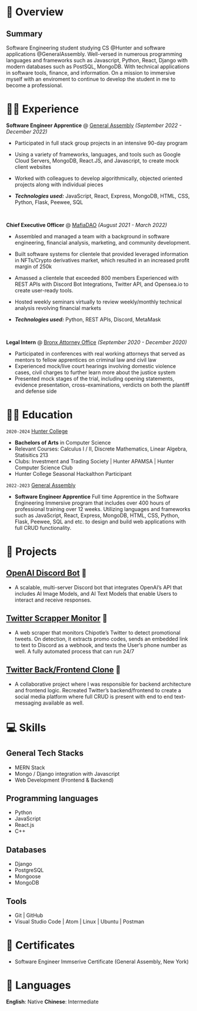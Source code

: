 # 📖 Overview

## Summary

Software Engineering student studying CS @Hunter and software applications @GeneralAssembly. Well-versed in numerous programming languages and frameworks such as Javascript, Python, React, Django with modern databases such as PostSQL, MongoDB. With technical applications in software tools, finance, and information. On a mission to immersive myself with an enviroment to continue to develop the student in me to become a professional.

# 👨‍💻 Experience


**Software Engineer Apprentice** @ [General Assembly](https://generalassemb.ly/) _(September 2022 - December 2022)_


- Participated in full stack group projects in an intensive 90-day program
- Using a variety of frameworks, languages, and tools such as Google Cloud Servers, MongoDB, React.JS, and
Javascript, to create mock client websites
- Worked with colleagues to develop algorithmically, objected oriented projects along with individual pieces

- _**Technologies used:**_ JavaScript, React, Express, MongoDB, HTML, CSS, Python, Flask, Peewee, SQL

&nbsp;

**Chief Executive Officer** @ [MafiaDAO](MafiDAO) _(August 2021 - March 2022)_

- Assembled and managed a team with a background in software engineering, financial analysis, marketing, and
community development.
- Built software systems for clientele that provided leveraged information in NFTs/Crypto derivatives market, which
resulted in an increased profit margin of 250k
- Amassed a clientele that exceeded 800 members Experienced with REST APIs with Discord Bot Integrations,
Twitter API, and Opensea.io to create user-ready tools.
- Hosted weekly seminars virtually to review weekly/monthly technical analysis revolving financial markets

- _**Technologies used:**_ Python, REST APIs, Discord, MetaMask

&nbsp;

**Legal Intern** @ [Bronx Attorney Office](https://www.bronxda.nyc.gov/html/home/home.shtml) _(September 2020 - December 2020)_

- Participated in conferences with real working attorneys that served as mentors to fellow apprentices on criminal law and civil law
- Experienced mock/live court hearings involving domestic violence cases, civil charges to further learn more about the justice system
- Presented mock stages of the trial, including opening statements, evidence presentation, cross-examinations, verdicts on both the plantiff and defense side

# 👨‍🎓 Education

`2020-2024` [Hunter College](https://hunter.cuny.edu/)
- **Bachelors of Arts** in Computer Science
- Relevant Courses: Calculus I / II, Discrete Mathematics, Linear Algebra, Statisitics 213
- Clubs: Investment and Trading Society | Hunter APAMSA | Hunter Computer Science Club
- Hunter College Seasonal Hackalthon Participant

`2022-2023` [General Assembly](https://www.ncku.edu.tw/index.php?Lang=en)
- **Software Engineer Apprentice** Full time Apprentice in the Software Engineering Immersive program that includes over 400 hours of professional training over 12 weeks. Utilizing languages and frameworks such as JavaScript, React, Express, MongoDB, HTML, CSS, Python, Flask, Peewee, SQL and etc. to design and build web applications with full CRUD functionality.

# 🧪 Projects

## [OpenAI Discord Bot](https://github.com/tonywuhoo/OpenAI-Bot) 🔗
- A scalable, multi-server Discord bot that integrates OpenAI’s API that includes AI Image Models, and AI Text Models that enable Users to interact and receive responses.

## [Twitter Scrapper Monitor](https://github.com/tonywuhoo/chipotlebot) 🔗
- A web scraper that monitors Chipotle’s Twitter to detect promotional tweets. On detection, it extracts promo
codes, sends an embedded link to text to Discord as a webhook, and texts the User’s phone number as well. A fully automated process that can run 24/7

## [Twitter Back/Frontend Clone](https://github.com/SEI-Buffleheads/twitter-clone-backend) 🔗
- A collaborative project where I was responsible for backend architecture and frontend logic. Recreated Twitter’s
backend/frontend to create a social media platform where full CRUD is present with end to end text-messaging available as well.
# 💻 Skills

## General Tech Stacks
- MERN Stack
- Mongo / Django integration with Javascript
- Web Development (Frontend & Backend)

## Programming languages
- Python
- JavaScript
- React.js
- C++

## Databases
- Django
- PostgreSQL
- Mongoose
- MongoDB

## Tools 
- Git | GitHub
- Visual Studio Code | Atom | Linux | Ubuntu | Postman

# 🥇 Certificates
- Software Engineer Immserive Certificate (General Assembly, New York)

# 💬 Languages
**English**: Native
**Chinese**: Intermediate